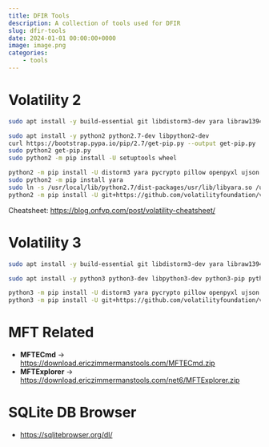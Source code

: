```yaml
---
title: DFIR Tools
description: A collection of tools used for DFIR
slug: dfir-tools
date: 2024-01-01 00:00:00+0000
image: image.png
categories:
    - tools
---
```


# Volatility 2

```bash
sudo apt install -y build-essential git libdistorm3-dev yara libraw1394-11 libcapstone-dev capstone-tool tzdata

sudo apt install -y python2 python2.7-dev libpython2-dev
curl https://bootstrap.pypa.io/pip/2.7/get-pip.py --output get-pip.py
sudo python2 get-pip.py
sudo python2 -m pip install -U setuptools wheel

python2 -m pip install -U distorm3 yara pycrypto pillow openpyxl ujson pytz ipython capstone
sudo python2 -m pip install yara
sudo ln -s /usr/local/lib/python2.7/dist-packages/usr/lib/libyara.so /usr/lib/libyara.so
python2 -m pip install -U git+https://github.com/volatilityfoundation/volatility.git
```

Cheatsheet: https://blog.onfvp.com/post/volatility-cheatsheet/

# Volatility 3

```bash
sudo apt install -y build-essential git libdistorm3-dev yara libraw1394-11 libcapstone-dev capstone-tool tzdata

sudo apt install -y python3 python3-dev libpython3-dev python3-pip python3-setuptools python3-wheel

python3 -m pip install -U distorm3 yara pycrypto pillow openpyxl ujson pytz ipython capstone
python3 -m pip install -U git+https://github.com/volatilityfoundation/volatility3.git
```

# MFT Related

- **MFTECmd** -> https://download.ericzimmermanstools.com/MFTECmd.zip
- **MFTExplorer** -> https://download.ericzimmermanstools.com/net6/MFTExplorer.zip

# SQLite DB Browser

- https://sqlitebrowser.org/dl/
